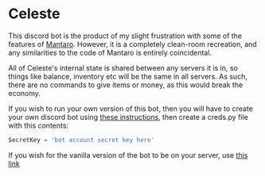 # Celeste
This discord bot is the product of my slight frustration with some of the features of [Mantaro](https://github.com/Mantaro/MantaroBot). However, it is a completely clean-room recreation, and any similarities to the code of Mantaro is entirely coincidental.

All of Celeste's internal state is shared between any servers it is in, so things like balance, inventory etc will be the same in all servers. As such, there are no commands to give items or money, as this would break the economy.

If you wish to run your own version of this bot, then you will have to create your own discord bot using [these instructions](https://discordpy.readthedocs.io/en/latest/discord.html), then create a creds.py file with this contents:
```python
SecretKey = 'bot account secret key here'
```

If you wish for the vanilla version of the bot to be on your server, use [this link](https://discord.com/api/oauth2/authorize?client_id=799302069189214238&permissions=0&scope=bot)